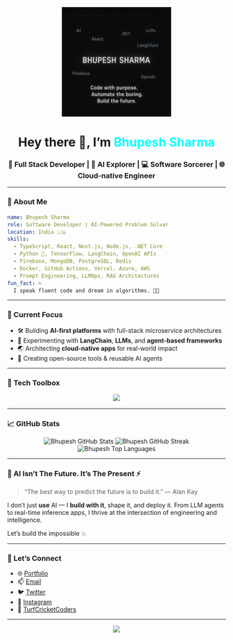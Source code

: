 <div align="center">
  <img src="https://raw.githubusercontent.com/Bhupesh392/Bhupesh392/main/ChatGPT Image Jul 29, 2025, 10_34_10 PM.png" width="50%"/>
  <h1 align="center">Hey there 👋, I’m <span style="color:#00FFFF">Bhupesh Sharma</span></h1>
  <h3 align="center">🚀 Full Stack Developer | 🤖 AI Explorer | 💻 Software Sorcerer | 🌐 Cloud-native Engineer</h3>
</div>

---

### 🧠 About Me

```yaml
name: Bhupesh Sharma
role: Software Developer | AI-Powered Problem Solver
location: India 🇮🇳
skills:
  - TypeScript, React, Next.js, Node.js, .NET Core
  - Python 🐍, TensorFlow, LangChain, OpenAI APIs
  - Firebase, MongoDB, PostgreSQL, Redis
  - Docker, GitHub Actions, Vercel, Azure, AWS
  - Prompt Engineering, LLMOps, RAG Architectures
fun_fact: >
  I speak fluent code and dream in algorithms. 🧠💤
```

---

### 🔬 Current Focus

- 🛠 Building **AI-first platforms** with full-stack microservice architectures
- 🧠 Experimenting with **LangChain**, **LLMs**, and **agent-based frameworks**
- 🌏 Architecting **cloud-native apps** for real-world impact
- 🧪 Creating open-source tools & reusable AI agents

---

### 🧰 Tech Toolbox

<div align="center">
  <img src="https://skillicons.dev/icons?i=ts,react,nextjs,nodejs,dotnet,py,tensorflow,openai,vercel,azure,aws,firebase,mongodb,postgres,docker,github,git,linux" />
</div>

---

### 📈 GitHub Stats

<div align="center">
  <img src="https://github-readme-stats.vercel.app/api?username=Bhupesh392&show_icons=true&theme=radical" alt="Bhupesh GitHub Stats"/>
  <img src="https://github-readme-streak-stats-eight.vercel.app?user=Bhupesh392&theme=radical" alt="Bhupesh GitHub Streak"/>
  <img src="https://github-readme-stats.vercel.app/api/top-langs/?username=Bhupesh392&layout=compact&theme=radical" alt="Bhupesh Top Languages"/>
</div>

---

### 🧠 AI Isn’t The Future. It’s The Present ⚡️
> “The best way to predict the future is to build it.” — Alan Kay

I don’t just **use** AI — I **build with it**, shape it, and deploy it. From LLM agents to real-time inference apps, I thrive at the intersection of engineering and intelligence.

Let’s build the impossible 💥

---

### 🤝 Let’s Connect

- 🌐 [Portfolio](https://bhupesh392.github.io)
- 📫 [Email](mailto:bhupesh392@gmail.com)
- 🐦 [Twitter](https://twitter.com/your_twitter_here)
- 📸 [Instagram](https://www.instagram.com/voice_over_valley/)
- 🧠 [TurfCricketCoders](https://www.instagram.com/turfcricketcoders/profilecard/?igsh=MWZ1NW0zOTJ4cGR4ZQ==)

---

<div align="center">
  <img src="https://readme-typing-svg.herokuapp.com/?lines=Transforming+Ideas+into+AI+Reality;Solving+Real+Problems+with+Code;Always+Learning+%F0%9F%93%9A+Always+Shipping+%F0%9F%9A%80&center=true&width=800&height=45">
</div>
